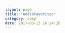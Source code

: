 ```yaml
---
layout: page
title: "AddToFavorites"
category: comp
date: 2017-03-13 16:24:26
---
```


<div id="root"></div>
<script src="../lib/Common.js"></script>
<script src="../lib/AddToFavorites.js"></script>